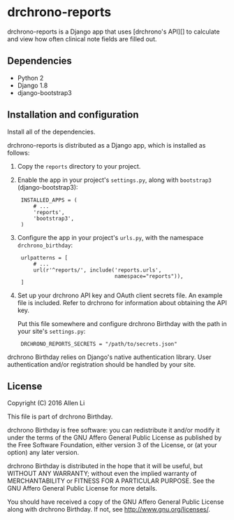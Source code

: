 drchrono-reports
================

drchrono-reports is a Django app that uses [drchrono's API][] to calculate and
view how often clinical note fields are filled out.

[drchrono]: (https://www.drchrono.com/)

Dependencies
------------

- Python 2
- Django 1.8
- django-bootstrap3

Installation and configuration
------------------------------

Install all of the dependencies.

drchrono-reports is distributed as a Django app, which is installed as follows:

1. Copy the `reports` directory to your project.
2. Enable the app in your project's `settings.py`, along with `bootstrap3`
   (django-bootstrap3):

        INSTALLED_APPS = (
            # ...
            'reports',
            'bootstrap3',
        )

3. Configure the app in your project's `urls.py`, with the namespace
   `drchrono_birthday`:

        urlpatterns = [
            # ...
            url(r'^reports/', include('reports.urls',
                                      namespace="reports")),
        ]

5. Set up your drchrono API key and OAuth client secrets file.  An example file
   is included.  Refer to drchrono for information about obtaining the API key.

   Put this file somewhere and configure drchrono Birthday with the path in
   your site's `settings.py`:

        DRCHRONO_REPORTS_SECRETS = "/path/to/secrets.json"

drchrono Birthday relies on Django's native authentication library.  User
authentication and/or registration should be handled by your site.

License
-------

Copyright (C) 2016  Allen Li

This file is part of drchrono Birthday.

drchrono Birthday is free software: you can redistribute it and/or modify
it under the terms of the GNU Affero General Public License as published by
the Free Software Foundation, either version 3 of the License, or
(at your option) any later version.

drchrono Birthday is distributed in the hope that it will be useful,
but WITHOUT ANY WARRANTY; without even the implied warranty of
MERCHANTABILITY or FITNESS FOR A PARTICULAR PURPOSE.  See the
GNU Affero General Public License for more details.

You should have received a copy of the GNU Affero General Public License
along with drchrono Birthday.  If not, see <http://www.gnu.org/licenses/>.
